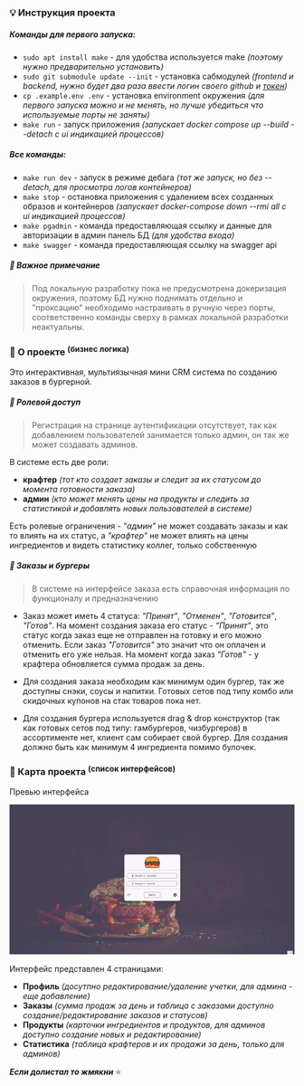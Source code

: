 ### :bulb: Инструкция проекта

##### _Команды для первого запуска:_
* `sudo apt install make` - для удобства используется make _(поэтому нужно предварительно установить)_
* `sudo git submodule update --init` - установка сабмодулей _(frontend и backend, нужно будет два раза ввести логин своего github и [токен](https://docs.github.com/ru/github-ae@latest/authentication/keeping-your-account-and-data-secure/managing-your-personal-access-tokens))_
* `cp .example.env .env` - установка environment окружения _(для первого запуска можно и не менять, но лучше убедиться что используемые порты не заняты)_
* `make run` - запуск приложения _(запускает docker compose up --build --detach c ui индикацией процессов)_

##### _Все команды:_
* `make run dev` - запуск в режиме дебага _(тот же запуск, но без --detach, для просмотра логов контейнеров)_
* `make stop` - остановка приложения с удалением всех созданных образов и контейнеров _(запускает docker-compose down --rmi all c ui индикацией процессов)_
* `make pgadmin` - команда предоставляющая ссылку и данные для авторизации в админ панель БД _(для удобства входа)_
* `make swagger` - команда предоставляющая ссылку на swagger api

##### :space_invader: Важное примечание
> Под локальную разработку пока не предусмотрена докеризация окружения, поэтому БД нужно поднимать отдельно и "проксацию" необходимо настраивать в ручную через порты, соответственно команды сверху в рамках локальной разработки неактуальны.

### :paperclip: О проекте <sup>(бизнес логика)</sup>
Это интерактивная, мультиязычная мини CRM система по созданию заказов в бургерной.

##### :key: Ролевой доступ

> Регистрация на странице аутентификации отсутствует, так как добавлением пользователей занимается только админ, он так же может создавать админов.

В системе есть две роли:

* **крафтер** _(тот кто создает заказы и следит за их статусом до момента готовности заказа)_
* **админ** _(кто может менять цены на продукты и следить за статистикой и добавлять новых пользователей в системе)_

Есть ролевые ограничения - _"админ"_ не может создавать заказы и как то влиять на их статус, а _"крафтер"_ не может влиять на цены ингредиентов и видеть статистику коллег, только собственную

##### :hamburger: Заказы и бургеры

> В системе на интерфейсе заказа есть справочная информация по функционалу и предназначению

* Заказ может иметь 4 статуса: _"Принят"_, _"Отменен"_, _"Готовится"_, _"Готов"_. На момент создания заказа его статус - _"Принят"_, это статус когда заказ еще не отправлен на готовку и его можно отменить. Если заказ _"Готовится"_ это значит что он оплачен и отменить его уже нельзя. На момент когда заказ _"Готов"_ - у крафтера обновляется сумма продаж за день.

* Для создания заказа необходим как минимум один бургер, так же доступны снэки, соусы и напитки. Готовых сетов  под типу комбо или скидочных купонов на стак товаров пока нет.
* Для создания бургера используется drag & drop конструктор (так как готовых сетов под типу: гамбургеров, чизбургеров) в ассортименте нет, клиент сам собирает свой бургер. Для создания должно быть как минимум 4 ингредиента помимо булочек. 


### :open_file_folder: Карта проекта <sup>(список интерфейсов)</sup>
Превью интерфейса

![Preview-app](https://github.com/HentaiPlay/burgercraft-app/raw/develop/preview-app.webp)

Интерфейс представлен 4 страницами:
* **Профиль** _(досутпно редактирование/удаление учетки, для админа - еще добавление)_
* **Заказы** _(сумма продаж за день и таблица с заказами доступно cоздание/редактирование заказов и статусов)_
* **Продукты** _(карточки ингредиентов и продуктов, для админов доступно создание новых и редактирование)_
* **Статистика** _(таблица крафтеров и их продажи за день, только для админов)_

**_Если долистал то жмякни_** :star:
